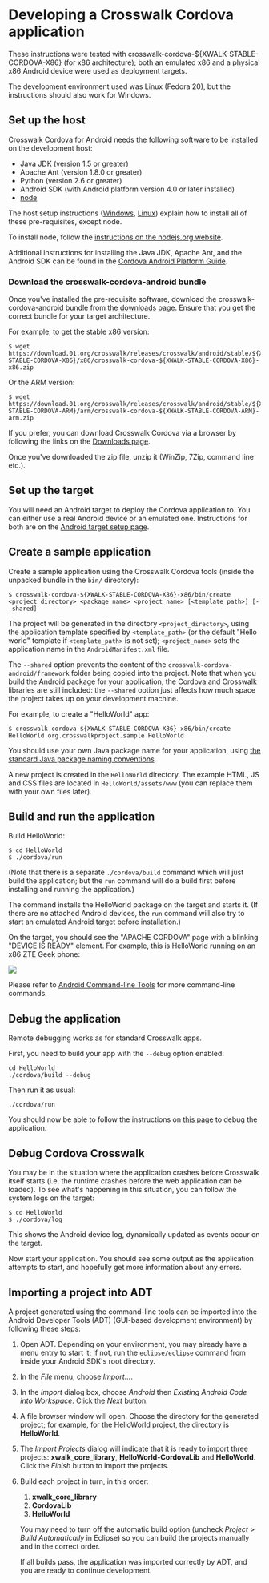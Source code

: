 # Developing a Crosswalk Cordova application

These instructions were tested with crosswalk-cordova-${XWALK-STABLE-CORDOVA-X86} (for x86 architecture); both an emulated x86 and a physical x86 Android device were used as deployment targets.

The development environment used was Linux (Fedora 20), but the instructions should also work for Windows.

<h2 id="Set-up-the-host">Set up the host</h2>

Crosswalk Cordova for Android needs the following software to be installed on the development host:

*   Java JDK (version 1.5 or greater)
*   Apache Ant (version 1.8.0 or greater)
*   Python (version 2.6 or greater)
*   Android SDK (with Android platform version 4.0 or later installed)
*   [node](http://nodejs.org)

The host setup instructions ([Windows](/documentation/getting_started/windows_host_setup), [Linux](/documentation/getting_started/linux_host_setup)) explain how to install all of these pre-requisites, except node.

To install node, follow the [instructions on the nodejs.org website](http://nodejs.org/download/).

Additional instructions for installing the Java JDK, Apache Ant, and the Android SDK can be found in the [Cordova Android Platform Guide](http://cordova.apache.org/docs/en/3.3.0/guide_platforms_android_index.md.html#Android%20Platform%20Guide).

<h3 id="Download-the-crosswalk-cordova-android-bundle">Download the crosswalk-cordova-android bundle</h3>

Once you've installed the pre-requisite software, download the crosswalk-cordova-android bundle from [the downloads page](/documentation/downloads). Ensure that you get the correct bundle for your target architecture.

For example, to get the stable x86 version:

    $ wget https://download.01.org/crosswalk/releases/crosswalk/android/stable/${XWALK-STABLE-CORDOVA-X86}/x86/crosswalk-cordova-${XWALK-STABLE-CORDOVA-X86}-x86.zip

Or the ARM version:

    $ wget https://download.01.org/crosswalk/releases/crosswalk/android/stable/${XWALK-STABLE-CORDOVA-ARM}/arm/crosswalk-cordova-${XWALK-STABLE-CORDOVA-ARM}-arm.zip

If you prefer, you can download Crosswalk Cordova via a browser by following the links on the [Downloads page](/documentation/downloads).

Once you've downloaded the zip file, unzip it (WinZip, 7Zip, command line etc.).

<h2 id="Set-up-the-target">Set up the target</h2>

You will need an Android target to deploy the Cordova application to. You can either use a real Android device or an emulated one. Instructions for both are on the [Android target setup page](/documentation/getting_started/android_target_setup).

## Create a sample application

Create a sample application using the Crosswalk Cordova tools (inside the unpacked bundle in the `bin/` directory):

    $ crosswalk-cordova-${XWALK-STABLE-CORDOVA-X86}-x86/bin/create <project_directory> <package_name> <project_name> [<template_path>] [--shared]

The project will be generated in the directory `<project_directory>`, using the application template specified by `<template_path>` (or the default "Hello world" template if `<template_path>` is not set); `<project_name>` sets the application name in the `AndroidManifest.xml` file.

The `--shared` option prevents the content of the `crosswalk-cordova-android/framework` folder being copied into the project. Note that when you build the Android package for your application, the Cordova and Crosswalk libraries are still included: the `--shared` option just affects how much space the project takes up on your development machine.

For example, to create a "HelloWorld" app:

    $ crosswalk-cordova-${XWALK-STABLE-CORDOVA-X86}-x86/bin/create HelloWorld org.crosswalkproject.sample HelloWorld

You should use your own Java package name for your application, using [the standard Java package naming conventions](http://docs.oracle.com/javase/tutorial/java/package/namingpkgs.html).

A new project is created in the `HelloWorld` directory. The example HTML, JS and CSS files are located in `HelloWorld/assets/www` (you can replace them with your own files later).

<h2 id="Build-and-run-the-application">Build and run the application</h2>

Build HelloWorld:

    $ cd HelloWorld
    $ ./cordova/run

(Note that there is a separate `./cordova/build` command which will just build the application; but the `run` command will do a build first before installing and running the application.)

The command installs the HelloWorld package on the target and starts it. (If there are no attached Android devices, the `run` command will also try to start an emulated Android target before installation.)

On the target, you should see the "APACHE CORDOVA" page with a blinking "DEVICE IS READY" element. For example, this is HelloWorld running on an x86 ZTE Geek phone:

<img src="assets/cordova-hello-world.png">

Please refer to [Android Command-line Tools](http://cordova.apache.org/docs/en/3.3.0/guide_platforms_android_tools.md.html#Android%20Command-line%20Tools) for more command-line commands.

<h2 id="Debug-the-application">Debug the application</h2>

Remote debugging works as for standard Crosswalk apps.

First, you need to build your app with the `--debug` option enabled:

    cd HelloWorld
    ./cordova/build --debug

Then run it as usual:

    ./cordova/run

You should now be able to follow the instructions on [this page](/documentation/getting_started/remote_debugging) to debug the application.

<h2 id="Debug-Cordova-Crosswalk">Debug Cordova Crosswalk</h2>

You may be in the situation where the application crashes before Crosswalk itself starts (i.e. the runtime crashes before the web application can be loaded). To see what's happening in this situation, you can follow the system logs on the target:

    $ cd HelloWorld
    $ ./cordova/log

This shows the Android device log, dynamically updated as events occur on the target.

Now start your application. You should see some output as the application attempts to start, and hopefully get more information about any errors.

<h2 id="Importing-a-project-into-ADT">Importing a project into ADT</h2>

A project generated using the command-line tools can be imported into the Android Developer Tools (ADT) (GUI-based development environment) by following these steps:

1.  Open ADT. Depending on your environment, you may already have a menu entry to start it; if not, run the `eclipse/eclipse` command from inside your Android SDK's root directory.
2.  In the *File* menu, choose *Import...*.
3.  In the *Import* dialog box, choose *Android* then *Existing Android Code into Workspace*. Click the *Next* button.
4.  A file browser window will open. Choose the directory for the generated project; for example, for the HelloWorld project, the directory is **HelloWorld**.
5.  The *Import Projects* dialog will indicate that it is ready to import three projects: **xwalk_core_library**, **HelloWorld-CordovaLib** and **HelloWorld**. Click the *Finish* button to import the projects.
6.  <p>Build each project in turn, in this order:</p>

    <ol>
    <li><strong>xwalk_core_library</strong></li>
    <li><strong>CordovaLib</strong></li>
    <li><strong>HelloWorld</strong></li>
    </ol>

    <p>You may need to turn off the automatic build option (uncheck <em>Project</em> > <em>Build Automatically</em> in Eclipse) so you can build the projects manually and in the correct order.</p>

    <p>If all builds pass, the application was imported correctly by ADT, and you are ready to continue development.</p>
